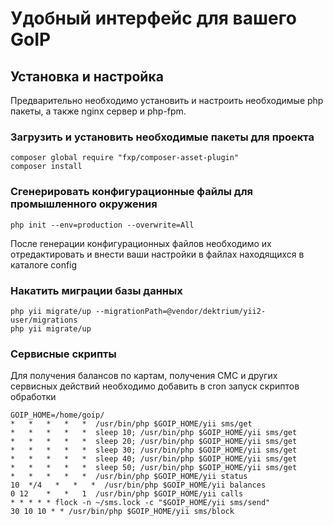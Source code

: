 # Удобный интерфейс для вашего GoIP

## Установка и  настройка
Предварительно  необходимо установить и настроить необходимые php пакеты, а также nginx сервер и php-fpm.
### Загрузить и установить необходимые пакеты для проекта
```
composer global require "fxp/composer-asset-plugin"
composer install
``` 
### Сгенерировать конфигурационные файлы для промышленного окружения
```
php init --env=production --overwrite=All
```
После генерации конфигурационных файлов необходимо их отредактировать и внести ваши настройки в файлах находящихся в каталоге config

### Накатить миграции базы данных
```
php yii migrate/up --migrationPath=@vendor/dektrium/yii2-user/migrations
php yii migrate/up
```

### Сервисные скрипты
Для получения балансов по картам, получения СМС и других сервисных действий необходимо добавить в cron запуск скриптов обработки
```
GOIP_HOME=/home/goip/
*   *   *   *   *  /usr/bin/php $GOIP_HOME/yii sms/get
*   *   *   *   *  sleep 10; /usr/bin/php $GOIP_HOME/yii sms/get
*   *   *   *   *  sleep 20; /usr/bin/php $GOIP_HOME/yii sms/get
*   *   *   *   *  sleep 30; /usr/bin/php $GOIP_HOME/yii sms/get
*   *   *   *   *  sleep 40; /usr/bin/php $GOIP_HOME/yii sms/get
*   *   *   *   *  sleep 50; /usr/bin/php $GOIP_HOME/yii sms/get
*   *   *   *   *  /usr/bin/php $GOIP_HOME/yii status
10  */4   *   *   *  /usr/bin/php $GOIP_HOME/yii balances
0 12    *   *   1  /usr/bin/php $GOIP_HOME/yii calls
* * * * * flock -n ~/sms.lock -c "$GOIP_HOME/yii sms/send"
30 10 10 * * /usr/bin/php $GOIP_HOME/yii sms/block
```